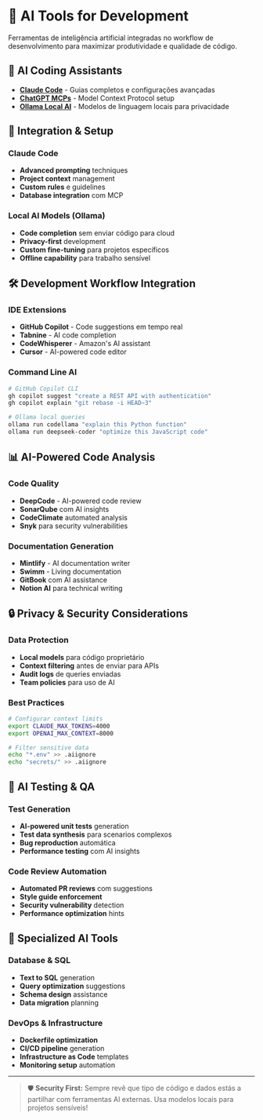 # 🤖 AI Tools for Development

Ferramentas de inteligência artificial integradas no workflow de desenvolvimento para maximizar produtividade e qualidade de código.

## 💬 **AI Coding Assistants**

- **[Claude Code](claude_code/index.md)** - Guias completos e configurações avançadas
- **[ChatGPT MCPs](chatgpt/MCPs_GPT.md)** - Model Context Protocol setup
- **[Ollama Local AI](ollama.md)** - Modelos de linguagem locais para privacidade

## 🚀 **Integration & Setup**

### Claude Code
- **Advanced prompting** techniques
- **Project context** management  
- **Custom rules** e guidelines
- **Database integration** com MCP

### Local AI Models (Ollama)
- **Code completion** sem enviar código para cloud
- **Privacy-first** development
- **Custom fine-tuning** para projetos específicos
- **Offline capability** para trabalho sensível

## 🛠️ **Development Workflow Integration**

### IDE Extensions
- **GitHub Copilot** - Code suggestions em tempo real
- **Tabnine** - AI code completion
- **CodeWhisperer** - Amazon's AI assistant
- **Cursor** - AI-powered code editor

### Command Line AI
```bash
# GitHub Copilot CLI
gh copilot suggest "create a REST API with authentication"
gh copilot explain "git rebase -i HEAD~3"

# Ollama local queries
ollama run codellama "explain this Python function"
ollama run deepseek-coder "optimize this JavaScript code"
```

## 📊 **AI-Powered Code Analysis**

### Code Quality
- **DeepCode** - AI-powered code review
- **SonarQube** com AI insights
- **CodeClimate** automated analysis
- **Snyk** para security vulnerabilities

### Documentation Generation
- **Mintlify** - AI documentation writer
- **Swimm** - Living documentation
- **GitBook** com AI assistance
- **Notion AI** para technical writing

## 🔒 **Privacy & Security Considerations**

### Data Protection
- **Local models** para código proprietário
- **Context filtering** antes de enviar para APIs
- **Audit logs** de queries enviadas
- **Team policies** para uso de AI

### Best Practices
```bash
# Configurar context limits
export CLAUDE_MAX_TOKENS=4000
export OPENAI_MAX_CONTEXT=8000

# Filter sensitive data
echo "*.env" >> .aiignore
echo "secrets/" >> .aiignore
```

## 🧪 **AI Testing & QA**

### Test Generation
- **AI-powered unit tests** generation
- **Test data synthesis** para scenarios complexos
- **Bug reproduction** automática
- **Performance testing** com AI insights

### Code Review Automation
- **Automated PR reviews** com suggestions
- **Style guide enforcement** 
- **Security vulnerability** detection
- **Performance optimization** hints

## 🎯 **Specialized AI Tools**

### Database & SQL
- **Text to SQL** generation
- **Query optimization** suggestions
- **Schema design** assistance
- **Data migration** planning

### DevOps & Infrastructure
- **Dockerfile optimization**
- **CI/CD pipeline** generation
- **Infrastructure as Code** templates
- **Monitoring setup** automation

---

> 🛡️ **Security First:** Sempre revê que tipo de código e dados estás a partilhar com ferramentas AI externas. Usa modelos locais para projetos sensíveis!